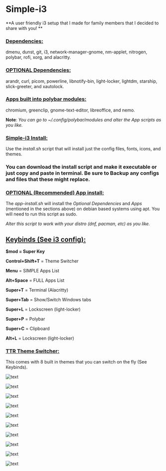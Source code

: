 # Simple-i3
**A user friendly i3 setup that I made for family members that I decided to share with you! **

### <ins>Dependencies<ins>: 
dmenu, dunst, git, i3, network-manager-gnome, nm-applet, nitrogen, polybar, rofi, xorg, and alacritty.

### <ins>**OPTIONAL** Dependencies: <ins>
arandr, curl, picom, powerline, libnotify-bin, light-locker, lightdm, starship, slick-greeter, and xautolock.

### <ins>Apps built into polybar modules:<ins>
chromium, greenclip, gnome-text-editor, libreoffice, and nemo.

**Note**: *You can go to ~/.config/polybar/modules and alter the App scripts as you like.*

### <ins>Simple-i3 Install:<ins>
Use the *install.sh* script that will install just the config files, fonts, icons, and themes. 

### You can download the install script and make it executable or just copy and paste in terminal. Be sure to Backup any configs and files that these might replace.

### <ins>OPTIONAL (Recommended) App install: <ins>
 The *app-install.sh* will install the *Optional Dependencies* and *Apps* (mentioned in the sections above) on debian based systems using apt. You will need to run this script as sudo. 
 
 *Alter this script to work with your distro (dnf, pacman, etc) as you like.*



## <ins>Keybinds (See i3 config):<ins>
**$mod = Super Key**

**Control+Shift+T** = Theme Switcher

**Menu** = SIMPLE Apps List

**Alt+Space** = FULL Apps List

**Super+T** = Terminal (Alacritty)

**Super+Tab** = Show/Switch Windows tabs

**Super+L** = Lockscreen (light-locker)

**Super+P** = Polybar

**Super+C** = Clipboard

**Alt+L** = Lockscreen (light-locker)

### <ins>TTR Theme Switcher<ins>: 
This comes with 8 built in themes that you can switch on the fly (See Keybinds). 

![text](https://github.com/TheTechRun/Simple-i3/blob/master/screenshots/Screenshot%201.png)

![text](https://github.com/TheTechRun/Simple-i3/blob/master/screenshots/Screenshot%202.png)

![text](https://github.com/TheTechRun/Simple-i3/blob/master/screenshots/Better-Blue.png)

![text](https://github.com/TheTechRun/Simple-i3/blob/master/screenshots/Gigantic-Green.png)

![text](https://github.com/TheTechRun/Simple-i3/blob/master/screenshots/Gruesome-Gray.png)

![text](https://github.com/TheTechRun/Simple-i3/blob/master/screenshots/Magic-Magenta.png)

![text](https://github.com/TheTechRun/Simple-i3/blob/master/screenshots/Outrageous-Orange.png)

![text](https://github.com/TheTechRun/Simple-i3/blob/master/screenshots/Party-Pink.png)

![text](https://github.com/TheTechRun/Simple-i3/blob/master/screenshots/Perfect-Purple.png)

![text](https://github.com/TheTechRun/Simple-i3/blob/master/screenshots/Wonderful-Wheat.png)
